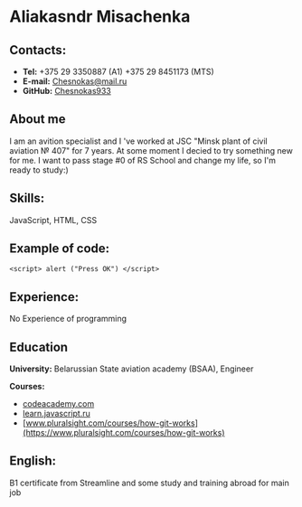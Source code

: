 # Aliakasndr Misachenka
## Contacts: 
 * **Tel:** +375 29 3350887 (A1)
            +375 29 8451173 (MTS)
 * **E-mail:** Chesnokas@mail.ru
 * **GitHub:** [Chesnokas933](https://github.com/Chesnokas933)

## About me
I am an avition specialist and I 've worked at JSC "Minsk plant of civil aviation № 407" for 7 years. At some moment I decied to try something new for me. I want to pass stage #0 of RS School and change my life,  so I'm ready to study:)
## Skills: 
  JavaScript, HTML, CSS
## Example of code:
 `<script> alert ("Press OK") </script>`
## Experience: 
No Experience of programming
## Education
**University:** Belarussian State aviation academy (BSAA), Engineer


**Courses:**
 * [codeacademy.com](https://codeacademy.com)
 * [learn.javascript.ru](https://learn.javascript.ru)
 * [www.pluralsight.com/courses/how-git-works](https://www.pluralsight.com/courses/how-git-works)
 
## English: 
B1 certificate from Streamline and some study and training abroad for main job

